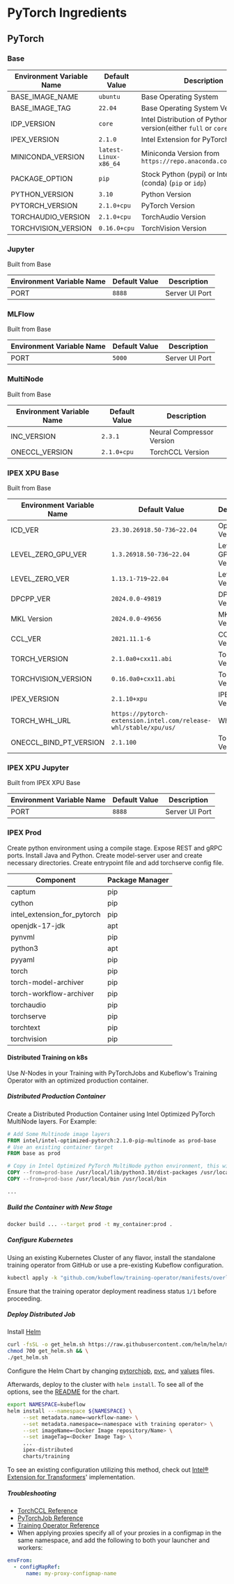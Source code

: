 # PyTorch Ingredients

## PyTorch

### Base

| Environment Variable Name | Default Value | Description |
| --- | --- | --- |
| BASE_IMAGE_NAME | `ubuntu` | Base Operating System |
| BASE_IMAGE_TAG | `22.04` | Base Operating System Version |
| IDP_VERSION | `core` | Intel Distribution of Python version(either `full` or `core`) |
| IPEX_VERSION | `2.1.0` | Intel Extension for PyTorch Version |
| MINICONDA_VERSION | `latest-Linux-x86_64` | Miniconda Version from `https://repo.anaconda.com/miniconda` |
| PACKAGE_OPTION | `pip` | Stock Python (pypi) or Intel Python (conda) (`pip` or `idp`) |
| PYTHON_VERSION | `3.10` | Python Version |
| PYTORCH_VERSION | `2.1.0+cpu` | PyTorch Version |
| TORCHAUDIO_VERSION | `2.1.0+cpu` | TorchAudio Version |
| TORCHVISION_VERSION | `0.16.0+cpu` | TorchVision Version |

### Jupyter

Built from Base

| Environment Variable Name | Default Value | Description |
| --- | --- | --- |
| PORT | `8888` | Server UI Port |

### MLFlow

Built from Base

| Environment Variable Name | Default Value | Description |
| --- | --- | --- |
| PORT | `5000` | Server UI Port |

### MultiNode

Built from Base

| Environment Variable Name | Default Value | Description |
| --- | --- | --- |
| INC_VERSION | `2.3.1` | Neural Compressor Version |
| ONECCL_VERSION | `2.1.0+cpu` | TorchCCL Version |

### IPEX XPU Base

Built from Base

| Environment Variable Name | Default Value | Description |
| --- | --- | --- |
| ICD_VER | `23.30.26918.50-736~22.04` | OpenCL Version |
| LEVEL_ZERO_GPU_VER | `1.3.26918.50-736~22.04` | Level Zero GPU Version |
| LEVEL_ZERO_VER | `1.13.1-719~22.04` | Level Zero Version |
| DPCPP_VER | `2024.0.0-49819` | DPCPP Version |
| MKL Version | `2024.0.0-49656` | MKL Version |
| CCL_VER | `2021.11.1-6` | CCL Version |
| TORCH_VERSION | `2.1.0a0+cxx11.abi` | Torch Version |
| TORCHVISION_VERSION | `0.16.0a0+cxx11.abi` | Torchvision Version |
| IPEX_VERSION | `2.1.10+xpu` | IPEX Version |
| TORCH_WHL_URL | `https://pytorch-extension.intel.com/release-whl/stable/xpu/us/` | Wheel URL |
| ONECCL_BIND_PT_VERSION | `2.1.100` | TorchCCL Version |

### IPEX XPU Jupyter

Built from IPEX XPU Base

| Environment Variable Name | Default Value | Description |
| --- | --- | --- |
| PORT | `8888` | Server UI Port |

### IPEX Prod

Create python environment using a compile stage. Expose REST and gRPC ports. Install Java and Python. Create model-server user and create necessary directories. Create entrypoint file and add torchserve config file.

| Component | Package Manager |
| --- | --- |
| captum | pip |
| cython | pip |
| intel_extension_for_pytorch | pip |
| openjdk-17-jdk | apt |
| pynvml | pip |
| python3 | apt |
| pyyaml | pip |
| torch | pip |
| torch-model-archiver | pip |
| torch-workflow-archiver | pip |
| torchaudio | pip |
| torchserve | pip |
| torchtext | pip |
| torchvision | pip |

#### Distributed Training on k8s

Use _N_-Nodes in your Training with PyTorchJobs and Kubeflow's Training Operator with an optimized production container.

##### Distributed Production Container

Create a Distributed Production Container using Intel Optimized PyTorch MultiNode layers. For Example:

```dockerfile
# Add Some Multinode image layers
FROM intel/intel-optimized-pytorch:2.1.0-pip-multinode as prod-base
# Use an existing container target
FROM base as prod

# Copy in Intel Optimized PyTorch MultiNode python environment, this will overwrite any packages with the same name
COPY --from=prod-base /usr/local/lib/python3.10/dist-packages /usr/local/lib/python3.10/dist-packages
COPY --from=prod-base /usr/local/bin /usr/local/bin

...
```

##### Build the Container with New Stage

```bash
docker build ... --target prod -t my_container:prod .
```

##### Configure Kubernetes

Using an existing Kubernetes Cluster of any flavor, install the standalone training operator from GitHub or use a pre-existing Kubeflow configuration.

```bash
kubectl apply -k "github.com/kubeflow/training-operator/manifests/overlays/standalone"
```

Ensure that the training operator deployment readiness status `1/1` before proceeding.

##### Deploy Distributed Job

Install [Helm](https://helm.sh/docs/intro/install/)

```bash
curl -fsSL -o get_helm.sh https://raw.githubusercontent.com/helm/helm/main/scripts/get-helm-3 && \
chmod 700 get_helm.sh && \
./get_helm.sh
```

Configure the Helm Chart by changing [pytorchjob](chart/templates/pytorchjob.yaml#L18-L46), [pvc](chart/templates/pvc.yaml), and [values](chart/values.yaml) files.

Afterwards, deploy to the cluster with `helm install`. To see all of the options, see the [README](chart/README.md) for the chart.

```bash
export NAMESPACE=kubeflow
helm install ---namespace ${NAMESPACE} \
     --set metadata.name=<workflow-name> \
     --set metadata.namespace=<namespace with training operator> \
     --set imageName=<Docker Image repository/Name> \
     --set imageTag=<Docker Image Tag> \
     ...
     ipex-distributed
     charts/training
```

To see an existing configuration utilizing this method, check out [Intel® Extension for Transformers](https://github.com/intel/intel-extension-for-transformers/blob/main/docker/README.md#kubernetes)' implementation.

##### Troubleshooting

- [TorchCCL Reference](https://github.com/intel/torch-ccl)
- [PyTorchJob Reference](https://www.kubeflow.org/docs/components/training/pytorch/)
- [Training Operator Reference](https://github.com/kubeflow/training-operator)
- When applying proxies specify all of your proxies in a configmap in the same namespace, and add the following to both your launcher and workers:

```yaml
envFrom:
  - configMapRef:
      name: my-proxy-configmap-name
```
